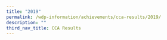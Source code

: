 ```yaml
---
title: "2019"
permalink: /wdp-information/achievements/cca-results/2019/
description: ""
third_nav_title: CCA Results
---
```

